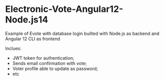 # Electronic-Vote-Angular12-Node.js14

Example of Evote with database login builted with Node.js as backend and Angular 12 CLI as frontend

Inclues: 
* JWT token for authentication;
* Sends email confirmation with vote;
* Voter profile able to update as password;
* etc
